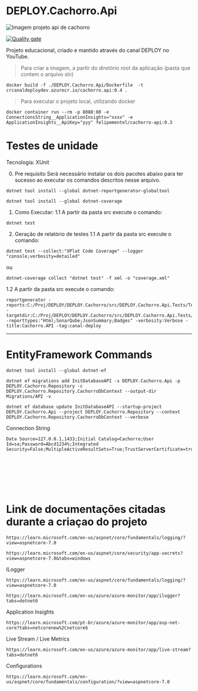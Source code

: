 # DEPLOY.Cachorro.Api

![Imagem projeto api de cachorro](./docs/imgreadme1.png)

[![Quality gate](https://sonarcloud.io/api/project_badges/quality_gate?project=felipementel_DEPLOY.Cachorro.Api)](https://sonarcloud.io/summary/new_code?id=felipementel_DEPLOY.Cachorro.Api)

Projeto educacional, criado e mantido através do canal DEPLOY no YouTube.

> Para criar a imagem, a partir do diretório root da aplicação (pasta que contem o arquivo sln)

```
docker build -f ./DEPLOY.Cachorro.Api/Dockerfile  -t crcanaldeploydev.azurecr.io/cachorro.api:0.4 .
```

> Para executar o projeto local, utilizando docker

```
docker container run --rm -p 8088:80 -e ConnectionsString__ApplicationInsights="xxxx" -e ApplicationInsights__ApiKey="yyy" felipementel/cachorro-api:0.3
```

# Testes de unidade

Tecnologia: XUnit

0. Pre requisito
   Será necessário instalar os dois pacotes abaixo para ter sucesso ao executar os comandos descritos nesse arquivo.

```
dotnet tool install --global dotnet-reportgenerator-globaltool
```

```
dotnet tool install --global dotnet-coverage
```

1. Como Executar:
   1.1 A partir da pasta src execute o comando:

```
dotnet test
```

2. Geração de relatório de testes
   1.1 A partir da pasta src execute o comando:

```
dotnet test --collect:"XPlat Code Coverage" --logger "console;verbosity=detailed"
```

ou

```
dotnet-coverage collect "dotnet test" -f xml -o "coverage.xml"
```

1.2 A partir da pasta src execute o comando:

```
reportgenerator -reports:C:/Proj/DEPLOY/DEPLOY.Cachorro/src/DEPLOY.Cachorro.Api.Tests/TestResults/**/*cobertura.xml -targetdir:C:/Proj/DEPLOY/DEPLOY.Cachorro/src/DEPLOY.Cachorro.Api.Tests/coveragereport -reporttypes:"Html;SonarQube;JsonSummary;Badges" -verbosity:Verbose -title:Cachorro.API -tag:canal-deploy
```

---

# EntityFramework Commands

```
dotnet tool install --global dotnet-ef
```

```
dotnet ef migrations add InitDatabaseAPI -s DEPLOY.Cachorro.Api -p DEPLOY.Cachorro.Repository -c DEPLOY.Cachorro.Repository.CachorroDbContext --output-dir Migrations/API -v
```

```
dotnet ef database update InitDatabaseAPI --startup-project DEPLOY.Cachorro.Api --project DEPLOY.Cachorro.Repository --context DEPLOY.Cachorro.Repository.CachorroDbContext --verbose
```

Connection String

```
Data Source=127.0.0.1,1433;Initial Catalog=Cachorro;User Id=sa;Password=Abcd1234%;Integrated Security=False;MultipleActiveResultSets=True;TrustServerCertificate=true;
```

<br/>
<br/>
<br/>
<br/>
<br/>

# Link de documentações citadas durante a criaçao do projeto

```
https://learn.microsoft.com/en-us/aspnet/core/fundamentals/logging/?view=aspnetcore-7.0
```

```
https://learn.microsoft.com/en-us/aspnet/core/security/app-secrets?view=aspnetcore-7.0&tabs=windows
```

ILogger

```
https://learn.microsoft.com/en-us/aspnet/core/fundamentals/logging/?view=aspnetcore-7.0
```

```
https://learn.microsoft.com/en-us/azure/azure-monitor/app/ilogger?tabs=dotnet6
```

Application Insights

```
https://learn.microsoft.com/pt-br/azure/azure-monitor/app/asp-net-core?tabs=netcorenew%2Cnetcore6
```

Live Stream / Live Metrics

```
https://learn.microsoft.com/en-us/azure/azure-monitor/app/live-stream?tabs=dotnet6
```

Configurations

```
https://learn.microsoft.com/en-us/aspnet/core/fundamentals/configuration/?view=aspnetcore-7.0
```
